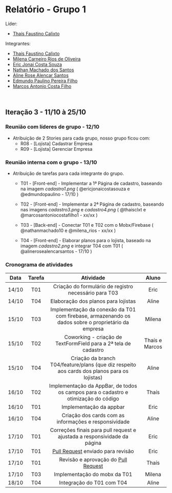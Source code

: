 # Relatório - Grupo 1
Líder:
- [Thaís Faustino Calixto](https://github.com/thaisclxt)

Integrantes:
- [Thaís Faustino Calixto](https://github.com/thaisclxt)
- [Milena Carneiro Rios de Oliveira](https://github.com/milenacrios)
- [Eric Jonai Costa Souza](https://github.com/Ericboo)
- [Nathan Machado dos Santos](https://github.com/nathans4ntos)
- [Aline Rose Alencar Santos](https://github.com/alineralncs)
- [Edmundo Paulino Pereira Filho](https://github.com/mdmundo)
- [Marcos Antonio Costa Filho](https://github.com/marcos1079)

</br>

## Iteração 3 - 11/10 à 25/10
### Reunião com líderes de grupo - 12/10
- Atribuição de 2 Stories para cada grupo, nosso grupo ficou com:
  - R08 - [Lojista] Cadastrar Empresa
  - R09 - [Lojista] Gerenciar Empresa

### Reunião interna com o grupo - 13/10
- Atribuição de tarefas para cada integrante do grupo.
  - T01 - [Front-end] - Implementar a 1ª Página de cadastro, baseando na imagem _cadastro1.png_ ( @ericjonaicostasouza e @edmundopaulino  - 17/10 ) 
  - T02 - [Front-end] - Implementar a 2ª Página de cadastro, baseando nas imagens _cadastro3.png_ e _cadastro4.png_ ( @thaisclxt  e @marcosantoniocostafilho1  - xx/xx )

  - T03 - [Back-end] - Conectar T01 e T02 com o Mobx/Firebase ( @nathanmachado10  e @milena_rios  - xx/xx )
         
  - T04 - [Front-end] - Elaborar planos para o lojista, baseado na imagem _cadastro2.png_ e integrar T04 com T01 ( @alinerosealencarsantos  - 17/10 )

### Cronograma de atividades
| Data | Tarefa | Atividade | Aluno |
| :-: | :-: | :-: | :-:  |
| 14/10 | T01 | Criação do formulário de registro necessário para T03 | Eric |
| 14/10 | T04 | Elaboração dos planos para lojistas  | Aline |
| 15/10 | T03 | Implementação da conexão da T01 com firebase, armazenando os dados sobre o proprietário da empresa | Milena |
| 15/10 | T02 | Coworking - criação de TextFormField para a 2ª tela de cadastro | Thaís e Marcos |
| 15/10 | T04 | Criação da branch T04/feature/plans (que diz respeito aos cards dos planos para os lojistas) | Aline |
| 16/10 | T02 | Implementação da AppBar, de todos os campos para o cadastro e otimização do código | Thaís |
| 16/10 | T01 | Implementação da appbar | Eric |
| 16/10 | T04 | Criação dos cards com as informações e responsividade | Aline |
| 17/10 | T01 | Correções finais para pull request e ajustada a responsividade da página | Eric |
| 17/10 | T01 | [Pull Request](https://github.com/thaisclxt/proj-sist-2021-2/pull/7) enviado para revisão | Eric |
| 17/10 | T01 | Revisão e aprovação do [Pull Request](https://github.com/thaisclxt/proj-sist-2021-2/pull/7) | Thaís |
| 17/10 | T03 | Implementação do mobx da T01 | Milena |
| 18/10 | T04 | Integração do T01 com T04 | Aline |

